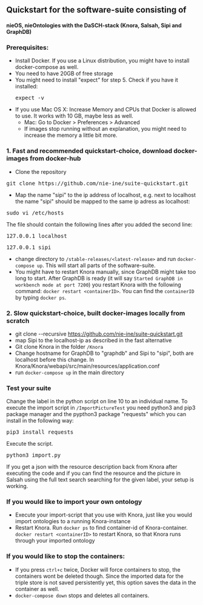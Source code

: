 ## Quickstart for the software-suite consisting of
#### nieOS, nieOntologies with the DaSCH-stack (Knora, Salsah, Sipi and GraphDB) 

### Prerequisites:
 - Install Docker. If you use a Linux distribution, you might have to install docker-compose as well.
 - You need to have 20GB of free storage
 - You might need to install "expect" for step 5. Check if you have it installed: <pre>expect -v</pre>
 - If you use Mac OS X: Increase Memory and CPUs that Docker is allowed to use. It works with 10 GB, maybe less as well.
	 - 	Mac: Go to Docker > Preferences > Advanced
	 - If images stop running without an explanation, you might need to increase the memory a little bit more.

### 1. Fast and recommended quickstart-choice, download docker-images from docker-hub
 - Clone the repository
 <pre>git clone https://github.com/nie-ine/suite-quickstart.git</pre>
 - Map the name "sipi" to the ip address of localhost, e.g. next to localhost the name "sipi" should be mapped to the same ip adress as localhost:
 <pre>sudo vi /etc/hosts</pre> 
 The file should contain the following lines after you added the second line:
 <pre>127.0.0.1 localhost</pre>
 <pre>127.0.0.1 sipi</pre>
 - change directory to ```/stable-releases/<latest-release>``` and run ```docker-compose up```. This will start all parts of the software-suite.
 - You might have to restart Knora manually, since GraphDB might take too long to start. After GraphDB is ready (it will say ```Started GraphDB in workbench mode at port 7200```) you restart Knora with the following command: 
 ```docker restart <containerID>```. You can find the ```containerID``` by typing ```docker ps```.
 
 
### 2. Slow quickstart-choice, built docker-images locally from scratch
- git clone --recursive https://github.com/nie-ine/suite-quickstart.git
- map Sipi to the localhost-ip as described in the fast alternative
- Git clone Knora in the folder ```/Knora```
- Change hostname for GraphDB to "graphdb" and Sipi to "sipi", both are localhost before this change. In Knora/Knora/webapi/src/main/resources/application.conf
- run ```docker-compose up``` in the main directory

### Test your suite
Change the label in the python script on line 10 to an individual name. To execute the import script in ```/ImportPictureTest``` you need python3 and pip3 package manager and the pypthon3 package "requests" which you can install in the following way:

<pre>pip3 install requests</pre> 

Execute the script.

<pre>python3 import.py</pre> 

If you get a json with the resource description back from Knora after executing the code and if you can find the resource and the picture in Salsah using the full text search searching for the given label, your setup is working.


### If you would like to import your own ontology
 - Execute your import-script that you use with Knora, just like you would import ontologies to a running Knora-instance
 - Restart Knora. Run ```docker ps``` to find container-id of Knora-container. ```docker restart <containerID>``` to restart Knora, so that Knora runs through your imported ontology


### If you would like to stop the containers:

 - If you press ```ctrl+c``` twice, Docker will force containers to stop, the containers wont be deleted though. Since the imported data for the triple store is not saved persistently yet, this option saves the data in the container as well.
 - ```docker-compose down``` stops and deletes all containers.
